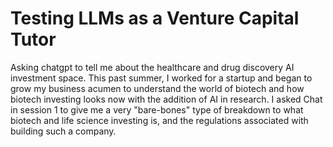 
# Testing LLMs as a Venture Capital Tutor
Asking chatgpt to tell me about the healthcare and drug discovery AI investment space. This past summer, I worked for a startup and began to grow my business acumen to understand the world of biotech and how biotech investing looks now with the addition of AI in research. I asked Chat in session 1 to give me a very "bare-bones" type of breakdown to what biotech and life science investing is, and the regulations associated with building such a company. 

